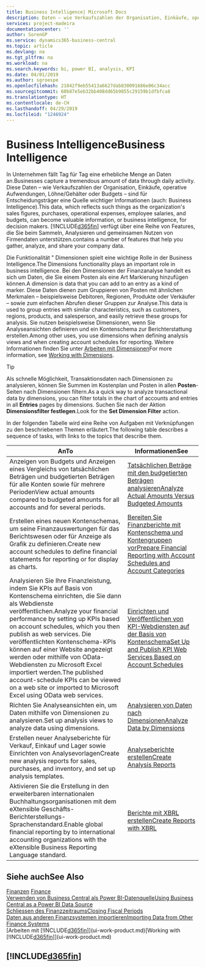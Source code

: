 ```yaml
---
title: Business Intelligence| Microsoft Docs
description: Daten – wie Verkaufszahlen der Organisation, Einkäufe, operative Aufwendungen, Löhne/Gehälter oder Budgets analysieren und erfassen, die für Entscheidungsträger eine Quelle wichtiger Informationen sind.
services: project-madeira
documentationcenter: ''
author: SorenGP
ms.service: dynamics365-business-central
ms.topic: article
ms.devlang: na
ms.tgt_pltfrm: na
ms.workload: na
ms.search.keywords: bi, power BI, analysis, KPI
ms.date: 04/01/2019
ms.author: sgroespe
ms.openlocfilehash: 21042f9eb55413a6627dab830091686e06c34acc
ms.sourcegitcommit: 60b87e5eb32bb408dd65b9855c29159b1dfbfca8
ms.translationtype: HT
ms.contentlocale: de-CH
ms.lasthandoff: 04/29/2019
ms.locfileid: "1246924"
---
```

# <a name="business-intelligence"></a><span data-ttu-id="916b4-103">Business Intelligence</span><span class="sxs-lookup"><span data-stu-id="916b4-103">Business Intelligence</span></span>
<span data-ttu-id="916b4-104">In Unternehmen fällt Tag für Tag eine erhebliche Menge an Daten an.</span><span class="sxs-lookup"><span data-stu-id="916b4-104">Businesses capture a tremendous amount of data through daily activity.</span></span> <span data-ttu-id="916b4-105">Diese Daten – wie Verkaufszahlen der Organisation, Einkäufe, operative Aufwendungen, Löhne/Gehälter oder Budgets – sind für Entscheidungsträger eine Quelle wichtiger Informationen (auch: Business Intelligence).</span><span class="sxs-lookup"><span data-stu-id="916b4-105">This data, which reflects such things as the organization's sales figures, purchases, operational expenses, employee salaries, and budgets, can become valuable information, or business intelligence, for decision makers.</span></span> [!INCLUDE[d365fin](includes/d365fin_md.md)] <span data-ttu-id="916b4-106">verfügt über eine Reihe von Features, die Sie beim Sammeln, Analysieren und gemeinsamen Nutzen von Firmendaten unterstützen.</span><span class="sxs-lookup"><span data-stu-id="916b4-106">contains a number of features that help you gather, analyze, and share your company data.</span></span>

<span data-ttu-id="916b4-107">Die Funktionalität " Dimensionen spielt eine wichtige Rolle in der Business Intelligence.</span><span class="sxs-lookup"><span data-stu-id="916b4-107">The Dimensions functionality plays an important role in business intelligence.</span></span> <span data-ttu-id="916b4-108">Bei den Dimensionen der Finanzanalyse handelt es sich um Daten, die Sie einem Posten als eine Art Markierung hinzufügen können.</span><span class="sxs-lookup"><span data-stu-id="916b4-108">A dimension is data that you can add to an entry as a kind of marker.</span></span> <span data-ttu-id="916b4-109">Diese Daten dienen zum Gruppieren von Posten mit ähnlichen Merkmalen – beispielsweise Debitoren, Regionen, Produkte oder Verkäufer – sowie zum einfachen Abrufen dieser Gruppen zur Analyse.</span><span class="sxs-lookup"><span data-stu-id="916b4-109">This data is used to group entries with similar characteristics, such as customers, regions, products, and salesperson, and easily retrieve these groups for analysis.</span></span> <span data-ttu-id="916b4-110">Sie nutzen beispielsweise Dimensionen, wenn Sie Analyseansichten definieren und ein Kontenschema zur Berichterstattung erstellen.</span><span class="sxs-lookup"><span data-stu-id="916b4-110">Among other uses, you use dimensions  when defining analysis views and when creating account schedules for reporting.</span></span> <span data-ttu-id="916b4-111">Weitere Informationen finden Sie unter [Arbeiten mit Dimensionen](finance-dimensions.md)</span><span class="sxs-lookup"><span data-stu-id="916b4-111">For more information, see [Working with Dimensions](finance-dimensions.md).</span></span>

> [!TIP]
> <span data-ttu-id="916b4-112">Als schnelle Möglichkeit, Transaktionsdaten nach Dimensionen zu analysieren, können Sie Summen im Kostenplan und Posten in allen **Posten**-Seiten nach Dimensionen filtern.</span><span class="sxs-lookup"><span data-stu-id="916b4-112">As a quick way to analyze transactional data by dimensions, you can filter totals in the chart of accounts and entries in all **Entries** pages by dimensions.</span></span> <span data-ttu-id="916b4-113">Suchen Sie nach der Aktion **Dimensionsfilter festlegen**.</span><span class="sxs-lookup"><span data-stu-id="916b4-113">Look for the **Set Dimension Filter** action.</span></span>  

<span data-ttu-id="916b4-114">In der folgenden Tabelle wird eine Reihe von Aufgaben mit Verknüpfungen zu den beschriebenen Themen erläutert.</span><span class="sxs-lookup"><span data-stu-id="916b4-114">The following table describes a sequence of tasks, with links to the topics that describe them.</span></span>  

| <span data-ttu-id="916b4-115">An</span><span class="sxs-lookup"><span data-stu-id="916b4-115">To</span></span> | <span data-ttu-id="916b4-116">Informationen</span><span class="sxs-lookup"><span data-stu-id="916b4-116">See</span></span> |
| --- | --- |
|<span data-ttu-id="916b4-117">Anzeigen von Budgets und Anzeigen eines Vergleichs von tatsächlichen Beträgen und budgetierten Beträgen für alle Konten sowie für mehrere Perioden</span><span class="sxs-lookup"><span data-stu-id="916b4-117">View actual amounts compared to budgeted amounts for all accounts and for several periods.</span></span>|[<span data-ttu-id="916b4-118">Tatsächlichen Beträge mit den budgetierten Beträgen analysieren</span><span class="sxs-lookup"><span data-stu-id="916b4-118">Analyze Actual Amounts Versus Budgeted Amounts</span></span>](bi-how-analyze-actual-versus-budget.md)|
|<span data-ttu-id="916b4-119">Erstellen eines neuen Kontenschemas, um seine Finanzauswertungen für das Berichtswesen oder für Anzeige als Grafik zu definieren.</span><span class="sxs-lookup"><span data-stu-id="916b4-119">Create new account schedules to define financial statements for reporting or for display as charts.</span></span>|[<span data-ttu-id="916b4-120">Bereiten Sie Finanzberichte mit Kontenschema und Kontengruppen vor</span><span class="sxs-lookup"><span data-stu-id="916b4-120">Prepare Financial Reporting with Account Schedules and Account Categories</span></span>](bi-how-work-account-schedule.md)|
|<span data-ttu-id="916b4-121">Analysieren Sie Ihre Finanzleistung, indem Sie KPIs auf Basis von Kontenschema einrichten, die Sie dann als Webdienste veröffentlichen.</span><span class="sxs-lookup"><span data-stu-id="916b4-121">Analyze your financial performance by setting up KPIs based on account schedules, which you then publish as web services.</span></span> <span data-ttu-id="916b4-122">Die veröffentlichten Kontenschema-KPIs können auf einer Website angezeigt werden oder mithilfe von OData-Webdiensten zu Microsoft Excel importiert werden.</span><span class="sxs-lookup"><span data-stu-id="916b4-122">The published account-schedule KPIs can be viewed on a web site or imported to Microsoft Excel using OData web services.</span></span>|[<span data-ttu-id="916b4-123">Einrichten und Veröffentlichen von KPI-Webdiensten auf der Basis von Kontenschema</span><span class="sxs-lookup"><span data-stu-id="916b4-123">Set Up and Publish KPI Web Services Based on Account Schedules</span></span>](bi-how-to-set-up-and-publish-kpi-web-services-based-on-account-schedules.md)|
|<span data-ttu-id="916b4-124">Richten Sie Analyseansichten ein, um Daten mithilfe von Dimensionen zu analysieren.</span><span class="sxs-lookup"><span data-stu-id="916b4-124">Set up analysis views to analyze data using dimensions.</span></span>|[<span data-ttu-id="916b4-125">Analysieren von Daten nach Dimensionen</span><span class="sxs-lookup"><span data-stu-id="916b4-125">Analyze Data by Dimensions</span></span>](bi-how-analyze-data-dimension.md)|
|<span data-ttu-id="916b4-126">Erstellen neuer Analyseberichte für Verkauf, Einkauf und Lager sowie Einrichten von Analysevorlagen</span><span class="sxs-lookup"><span data-stu-id="916b4-126">Create new analysis reports for sales, purchases, and inventory, and set up analysis templates.</span></span>|[<span data-ttu-id="916b4-127">Analyseberichte erstellen</span><span class="sxs-lookup"><span data-stu-id="916b4-127">Create Analysis Reports</span></span>](bi-how-create-analysis-views-reports.md)|
|<span data-ttu-id="916b4-128">Aktivieren Sie die Erstellung  in den erweiterbaren internationalen Buchhaltungsorganisationen mit dem eXtensible Geschäfts-Berichterstellungs-Sprachenstandard.</span><span class="sxs-lookup"><span data-stu-id="916b4-128">Enable global financial reporting by to international accounting organizations with the eXtensible Business Reporting Language standard.</span></span>|[<span data-ttu-id="916b4-129">Berichte mit XBRL erstellen</span><span class="sxs-lookup"><span data-stu-id="916b4-129">Create Reports with XBRL</span></span>](bi-create-reports-with-xbrl.md)|

## <a name="see-also"></a><span data-ttu-id="916b4-130">Siehe auch</span><span class="sxs-lookup"><span data-stu-id="916b4-130">See Also</span></span>
<span data-ttu-id="916b4-131">[Finanzen](finance.md)  </span><span class="sxs-lookup"><span data-stu-id="916b4-131">[Finance](finance.md)  </span></span>  
[<span data-ttu-id="916b4-132">Verwenden von Business Central als Power BI-Datenquelle</span><span class="sxs-lookup"><span data-stu-id="916b4-132">Using Business Central as a Power BI Data Source</span></span>](across-how-use-financials-data-source-powerbi.md)  
[<span data-ttu-id="916b4-133">Schliessen des Finanzzeitraums</span><span class="sxs-lookup"><span data-stu-id="916b4-133">Closing Fiscal Periods</span></span>](year-close-years-periods.md)  
[<span data-ttu-id="916b4-134">Daten aus anderen Finanzsystemen importieren</span><span class="sxs-lookup"><span data-stu-id="916b4-134">Importing Data from Other Finance Systems</span></span>](across-import-data-configuration-packages.md)  
<span data-ttu-id="916b4-135">[Arbeiten mit [!INCLUDE[d365fin](includes/d365fin_md.md)]](ui-work-product.md)</span><span class="sxs-lookup"><span data-stu-id="916b4-135">[Working with [!INCLUDE[d365fin](includes/d365fin_md.md)]](ui-work-product.md)</span></span>

## [!INCLUDE[d365fin](includes/free_trial_md.md)]  
